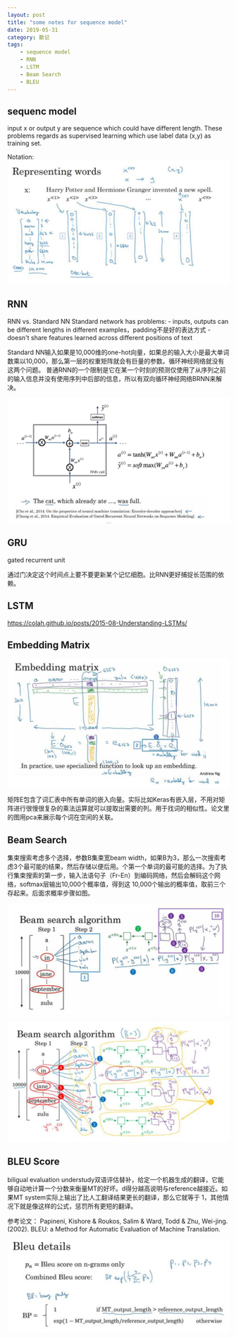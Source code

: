 ```yaml
---
layout: post
title: "some notes for sequence model"
date: 2019-05-31
category: 散记
tags: 
    - sequence model
    - RNN
    - LSTM
    - Beam Search
    - BLEU
---
```


## sequenc model ##
input x or output y are sequence which could have different length. These problems regards as supervised learning which use label data (x,y) as training set.

Notation:
![Notation](\assets\images\postsimage\0531\sequence_model.jpg)

## RNN ##

RNN vs. Standard NN
Standard network has problems:
	- inputs, outputs can be different lengths in different examples，padding不是好的表达方式
	- doesn't share features learned across different positions of text

Standard NN输入如果是10,000维的one-hot向量，如果总的输入大小是最大单词数乘以10,000，那么第一层的权重矩阵就会有巨量的参数。循环神经网络就没有这两个问题。
普通RNN的一个限制是它在某一个时刻的预测仅使用了从序列之前的输入信息并没有使用序列中后部的信息，所以有双向循环神经网络BRNN来解决。

![RNN Unit](\assets\images\postsimage\0531\RNN.png)

## GRU ##

gated recurrent unit

通过门决定这个时间点上要不要更新某个记忆细胞。比RNN更好捕捉长范围的依赖。

## LSTM ##

<https://colah.github.io/posts/2015-08-Understanding-LSTMs/>

## Embedding Matrix ##

![embedding matrix](\assets\images\postsimage\0531\embedding_matrix.jpg)

矩阵E包含了词汇表中所有单词的嵌入向量。实际比如Keras有嵌入层，不用对矩阵进行很慢很复杂的乘法运算就可以提取出需要的列。用于找词的相似性。论文里的图用pca来展示每个词在空间的关联。

## Beam Search ##

集束搜索考虑多个选择，参数B集束宽beam width，如果B为3，那么一次搜索考虑3个最可能的结果，然后存储以便后用。个第一个单词的最可能的选择。为了执行集束搜索的第一步，输入法语句子（Fr-En）到编码网络，然后会解码这个网络，softmax层输出10,000个概率值，得到这 10,000个输出的概率值，取前三个存起来。后面求概率步骤如图。

![beam search](\assets\images\postsimage\0531\beam_search.jpg)

![beam search steps](\assets\images\postsimage\0531\beam_search2.jpg)

## BLEU Score ##

biligual evaluation understudy双语评估替补，给定一个机器生成的翻译，它能够自动地计算一个分数来衡量MT的好坏。d得分越高说明与reference越接近。如果MT system实际上输出了比人工翻译结果更长的翻译，那么它就等于 1，其他情
况下就是像这样的公式，惩罚所有更短的翻译。

参考论文： Papineni, Kishore & Roukos, Salim & Ward, Todd & Zhu, Wei-jing. (2002). BLEU: a Method for Automatic Evaluation of Machine Translation.

![bleu](\assets\images\postsimage\0531\bleu.jpg)